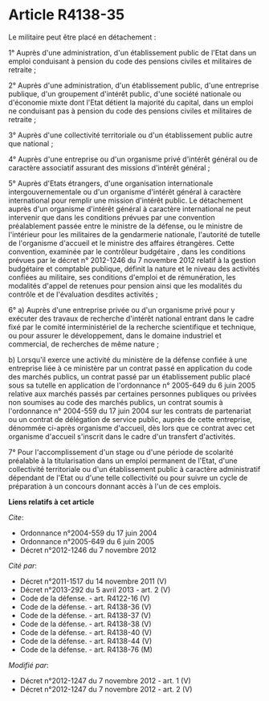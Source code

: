 # Article R4138-35

Le militaire peut être placé en détachement : 

1° Auprès d'une administration, d'un établissement public de l'Etat dans un emploi conduisant à pension du code des pensions
civiles et militaires de retraite ; 

2° Auprès d'une administration, d'un établissement public, d'une entreprise publique, d'un groupement d'intérêt public, d'une
société nationale ou d'économie mixte dont l'Etat détient la majorité du capital, dans un emploi ne conduisant pas à pension
du code des pensions civiles et militaires de retraite ; 

3° Auprès d'une collectivité territoriale ou d'un établissement public autre que national ; 

4° Auprès d'une entreprise ou d'un organisme privé d'intérêt général ou de caractère associatif assurant des missions
d'intérêt général ; 

5° Auprès d'Etats étrangers, d'une organisation internationale intergouvernementale ou d'un organisme d'intérêt général à
caractère international pour remplir une mission d'intérêt public. Le détachement auprès d'un organisme d'intérêt général à
caractère international ne peut intervenir que dans les conditions prévues par une convention préalablement passée entre le
ministre de la défense, ou le ministre de l'intérieur pour les militaires de la gendarmerie nationale, l'autorité de tutelle
de l'organisme d'accueil et le ministre des affaires étrangères. Cette convention, examinée par      le contrôleur
budgétaire , dans les conditions prévues par le décret n° 2012-1246 du 7 novembre 2012 relatif à la gestion budgétaire et
comptable publique, définit la nature et le niveau des activités confiées au militaire, ses conditions d'emploi et de
rémunération, les modalités d'appel de retenues pour pension ainsi que les modalités du contrôle et de l'évaluation desdites
activités ; 

6° a) Auprès d'une entreprise privée ou d'un organisme privé pour y exécuter des travaux de recherche d'intérêt national
entrant dans le cadre fixé par le comité interministériel de la recherche scientifique et technique, ou pour assurer le
développement, dans le domaine industriel et commercial, de recherches de même nature ; 

b) Lorsqu'il exerce une activité du ministère de la défense confiée à une entreprise liée à ce ministère par un contrat passé
en application du code des marchés publics, un contrat passé par un établissement public placé sous sa tutelle en application
de l'ordonnance n° 2005-649 du 6 juin 2005 relative aux marchés passés par certaines personnes publiques ou privées non
soumises au code des marchés publics, un contrat soumis à l'ordonnance n° 2004-559 du 17 juin 2004 sur les contrats de
partenariat ou un contrat de délégation de service public, auprès de cette entreprise, dénommée ci-après organisme d'accueil,
dès lors que ce contrat avec cet organisme d'accueil s'inscrit dans le cadre d'un transfert d'activités. 

7° Pour l'accomplissement d'un stage ou d'une période de scolarité préalable à la titularisation dans un emploi permanent de
l'Etat, d'une collectivité territoriale ou d'un établissement public à caractère administratif dépendant de l'Etat ou d'une
telle collectivité ou pour suivre un cycle de préparation à un concours donnant accès à l'un de ces emplois.

**Liens relatifs à cet article**

_Cite_:

  - Ordonnance n°2004-559 du 17 juin 2004
  - Ordonnance n°2005-649 du 6 juin 2005
  - Décret n°2012-1246 du 7 novembre 2012

_Cité par_:

  - Décret n°2011-1517 du 14 novembre 2011 (V)
  - Décret n°2013-292 du 5 avril 2013 - art. 2 (V)
  - Code de la défense. - art. R4122-16 (V)
  - Code de la défense. - art. R4138-36 (V)
  - Code de la défense. - art. R4138-37 (V)
  - Code de la défense. - art. R4138-38 (V)
  - Code de la défense. - art. R4138-40 (V)
  - Code de la défense. - art. R4138-44 (V)
  - Code de la défense. - art. R4138-76 (M)

_Modifié par_:

  - Décret n°2012-1247 du 7 novembre 2012 - art. 1 (V)
  - Décret n°2012-1247 du 7 novembre 2012 - art. 2 (V)
